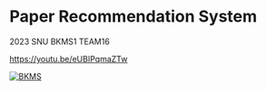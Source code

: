 # Paper Recommendation System

2023 SNU BKMS1 TEAM16



https://youtu.be/eUBIPqmaZTw

[![BKMS](http://img.youtube.com/vi/eUBIPqmaZTw/0.jpg)](https://youtu.be/eUBIPqmaZTw?t=0s) 
